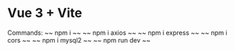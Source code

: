 # Vue 3 + Vite

Commands:
~~ npm i ~~
~~ npm i axios ~~
~~ npm i express ~~
~~ npm i cors ~~
~~ npm i mysql2 ~~
~~ npm run dev ~~